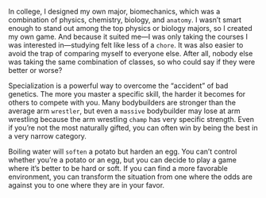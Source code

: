 In college, I designed my own major, biomechanics, which was a
combination of physics, chemistry, biology, and `anatomy`. I wasn’t
smart enough to stand out among the top physics or biology majors, so
I created my own game. And because it suited me—I was only taking
the courses I was interested in—studying felt like less of a `chore`. It was
also easier to avoid the trap of comparing myself to everyone else.
After all, nobody else was taking the same combination of classes, so
who could say if they were better or worse?

Specialization is a powerful way to overcome the “accident” of bad
genetics. The more you master a specific skill, the harder it becomes
for others to compete with you. Many bodybuilders are stronger than
the average arm `wrestler`, but even a `massive` bodybuilder may lose at
arm wrestling because the arm wrestling `champ` has very specific
strength. Even if you’re not the most naturally gifted, you can often
win by being the best in a very narrow category.

Boiling water will `soften` a potato but harden an egg. You can’t
control whether you’re a potato or an egg, but you can decide to play a
game where it’s better to be hard or soft. If you can find a more
favorable environment, you can transform the situation from one
where the odds are against you to one where they are in your favor.